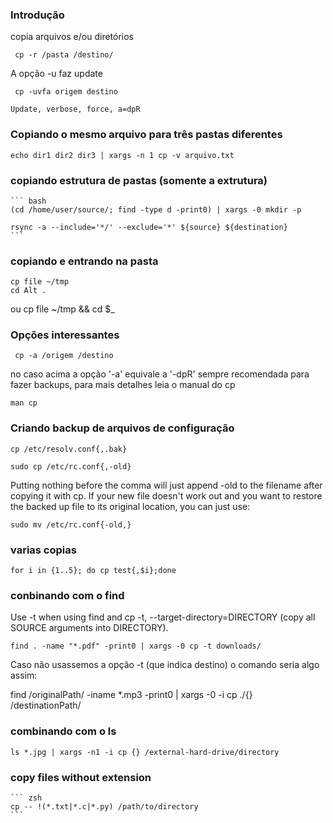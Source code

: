 ### Introdução
copia arquivos e/ou diretórios

     cp -r /pasta /destino/

A opção -u faz update

     cp -uvfa origem destino

    Update, verbose, force, a=dpR


### Copiando o mesmo arquivo para três pastas diferentes

    echo dir1 dir2 dir3 | xargs -n 1 cp -v arquivo.txt

### copiando estrutura de pastas (somente a extrutura)

    ``` bash
    (cd /home/user/source/; find -type d -print0) | xargs -0 mkdir -p

    rsync -a --include='*/' --exclude='*' ${source} ${destination}
    ```

### copiando e entrando na pasta

    cp file ~/tmp
    cd Alt .
ou
    cp file ~/tmp && cd $_

### Opções interessantes

     cp -a /origem /destino

no caso acima a opção '-a' equivale a '-dpR'
sempre recomendada para fazer backups, para mais detalhes
leia o manual do cp

    man cp

### Criando backup de arquivos de configuração

    cp /etc/resolv.conf{,.bak}

    sudo cp /etc/rc.conf{,-old}

Putting nothing before the comma will just append -old to the filename after
copying it with cp. If your new file doesn't work out and you want to restore
the backed up file to its original location, you can just use:

    sudo mv /etc/rc.conf{-old,}

### varias copias

    for i in {1..5}; do cp test{,$i};done

### conbinando com o find
Use -t when using find and cp
-t, --target-directory=DIRECTORY (copy all SOURCE arguments into DIRECTORY).

    find . -name "*.pdf" -print0 | xargs -0 cp -t downloads/

Caso não usassemos a opção -t (que indica destino) o comando seria algo assim:

find /originalPath/ -iname \*.mp3 -print0 | xargs -0 -i cp ./{} /destinationPath/

### combinando com o ls

    ls *.jpg | xargs -n1 -i cp {} /external-hard-drive/directory

### copy files without extension

    ``` zsh
    cp -- !(*.txt|*.c|*.py) /path/to/directory
    ```
